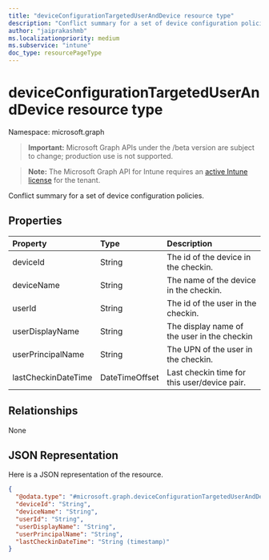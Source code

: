 ```yaml
---
title: "deviceConfigurationTargetedUserAndDevice resource type"
description: "Conflict summary for a set of device configuration policies."
author: "jaiprakashmb"
ms.localizationpriority: medium
ms.subservice: "intune"
doc_type: resourcePageType
---
```


# deviceConfigurationTargetedUserAndDevice resource type

Namespace: microsoft.graph

> **Important:** Microsoft Graph APIs under the /beta version are subject to change; production use is not supported.

> **Note:** The Microsoft Graph API for Intune requires an [active Intune license](https://go.microsoft.com/fwlink/?linkid=839381) for the tenant.

Conflict summary for a set of device configuration policies.

## Properties
|Property|Type|Description|
|:---|:---|:---|
|deviceId|String|The id of the device in the checkin.|
|deviceName|String|The name of the device in the checkin.|
|userId|String|The id of the user in the checkin.|
|userDisplayName|String|The display name of the user in the checkin|
|userPrincipalName|String|The UPN of the user in the checkin.|
|lastCheckinDateTime|DateTimeOffset|Last checkin time for this user/device pair.|

## Relationships
None

## JSON Representation
Here is a JSON representation of the resource.
<!-- {
  "blockType": "resource",
  "@odata.type": "microsoft.graph.deviceConfigurationTargetedUserAndDevice"
}
-->
``` json
{
  "@odata.type": "#microsoft.graph.deviceConfigurationTargetedUserAndDevice",
  "deviceId": "String",
  "deviceName": "String",
  "userId": "String",
  "userDisplayName": "String",
  "userPrincipalName": "String",
  "lastCheckinDateTime": "String (timestamp)"
}
```
